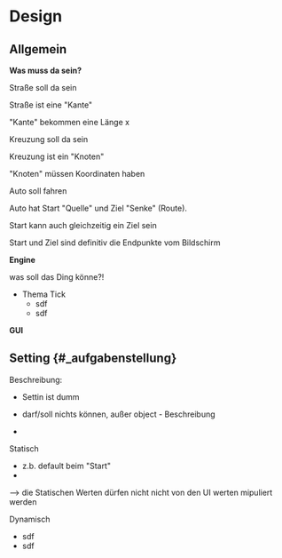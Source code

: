 # Design

Allgemein
----------------

**Was muss da sein?**

Straße soll da sein

Straße ist eine "Kante"

"Kante" bekommen eine Länge x  

Kreuzung soll da sein

Kreuzung ist ein "Knoten"

"Knoten" müssen Koordinaten haben

Auto soll fahren

Auto hat Start "Quelle" und Ziel "Senke" (Route). 

Start kann auch gleichzeitig ein Ziel sein 

Start und Ziel sind definitiv die Endpunkte vom Bildschirm

**Engine**

was soll das Ding könne?!

- Thema Tick
    - sdf
    - sdf
    

**GUI**









Setting {#_aufgabenstellung}
----------------

Beschreibung:

- Settin ist dumm

- darf/soll nichts können, außer object - Beschreibung

-  

Statisch

- z.b. default beim "Start"
- 

--> die Statischen Werten dürfen nicht nicht von den UI werten mipuliert werden

Dynamisch

- sdf
- sdf

